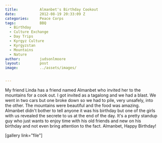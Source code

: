 ```yaml
---
title:			Almanbet's Birthday Cookout
date:			2012-08-19 20:33:09 Z
categories:		Peace Corps
tags:			BBQ
  - Birthday
  - Culture Exchange
  - Day Trips
  - Kyrgyz Culture
  - Kyrgyzstan
  - Mountains
  - Nature
author:			judsonlmoore
layout:			post
image:			../assets/images/


---
```


My friend Linda has a friend named Almanbet who invited her to the mountains for a cook out. I got invited as a tagalong and we had a blast. We went in two cars but one broke down so we had to pile, very unsafely, into the other. The mountains were beautiful and the food was amazing. Almanbet didn't bother to tell anyone it was his birthday but one of the girls with us revealed the secrete to us at the end of the day. It's a pretty standup guy who just wants to enjoy time with his old friends and new on his birthday and not even bring attention to the fact. Almanbet, Happy Birthday!

[gallery link="file"]
